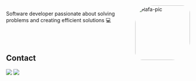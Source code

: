<img align="right" alt="Rafa-pic" height="150" style="border-radius: 50px 20px;" src="https://c.tenor.com/y_7uVd2lqkMAAAAC/dog-wink.gif">

Software developer passionate about solving problems and creating efficient solutions 💻

<!--<p><em>Software Enginner currently working at <a href="https://www.cortelcopr.com/">Cortelco System Puerto Rico </a>-->
</em></p>

<br> </br> 
## Contact

<div> 
  <a href="https://www.linkedin.com/in/juanpablodonalisio/" target="_blank"><img src="https://img.shields.io/badge/-LinkedIn-%230077B5?style=for-the-badge&logo=linkedin&logoColor=white" target="_blank"></a> 
  <!-- <a href="https://instagram.com/juanpa_donalisio" target="_blank"><img src="https://img.shields.io/badge/-Instagram-%23E4405F?style=for-the-badge&logo=instagram&logoColor=white" target="_blank"></a> -->
  <a href = "mailto:juampa1075@gmail.com"><img src="https://img.shields.io/badge/-Gmail-%23333?style=for-the-badge&logo=gmail&logoColor=white" target="_blank"></a>
</div>
